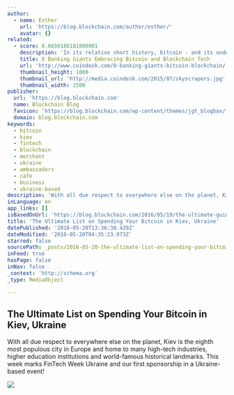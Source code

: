 ```yaml
---
author:
  - name: Esther
    url: 'https://blog.blockchain.com/author/esther/'
    avatar: {}
related:
  - score: 0.6650186181000001
    description: 'In its relative short history, bitcoin - and its underlying technology the blockchain - have captivated thinkers around the world, but not everyone was quick to see the potential. Due in part to its initial billing as a threat to the traditional financial ecosystem, these institutions have perhaps understandably responded with sharp critiques and deep skepticism for the technology.'
    title: 8 Banking Giants Embracing Bitcoin and Blockchain Tech
    url: 'http://www.coindesk.com/8-banking-giants-bitcoin-blockchain/'
    thumbnail_height: 1000
    thumbnail_url: 'http://media.coindesk.com/2015/07/skyscrapers.jpg'
    thumbnail_width: 1500
publisher:
  url: 'https://blog.blockchain.com'
  name: Blockchain Blog
  favicon: 'https://blog.blockchain.com/wp-content/themes/jgt_blogbox/favicon.ico'
  domain: blog.blockchain.com
keywords:
  - bitcoin
  - kiev
  - fintech
  - blockchain
  - merchant
  - ukraine
  - ambassadors
  - cafe
  - business
  - ukraine-based
description: 'With all due respect to everywhere else on the planet, Kiev is the eighth most populous city in Europe and home to many high-tech industries, higher education institutions and world-famous historical landmarks. This week marks FinTech Week Ukraine and our first sponsorship in a Ukraine-based event!'
inLanguage: en
app_links: []
isBasedOnUrl: 'https://blog.blockchain.com/2016/05/19/the-ultimate-guide-on-spending-your-bitcoin-in-kiev-ukraine/'
title: 'The Ultimate List on Spending Your Bitcoin in Kiev, Ukraine'
datePublished: '2016-05-20T13:36:30.429Z'
dateModified: '2016-05-20T04:35:23.973Z'
starred: false
sourcePath: _posts/2016-05-20-the-ultimate-list-on-spending-your-bitcoin-in-kiev-ukraine.md
inFeed: true
hasPage: false
inNav: false
_context: 'http://schema.org'
_type: MediaObject

---
```

<article style=""><h1>The Ultimate List on Spending Your Bitcoin in Kiev, Ukraine</h1><p>With all due respect to everywhere else on the planet, Kiev is the eighth most populous city in Europe and home to many high-tech industries, higher education institutions and world-famous historical landmarks. This week marks FinTech Week Ukraine and our first sponsorship in a Ukraine-based event!</p><img src="https://blog.blockchain.com/wp-content/uploads/2016/05/Hand-Crafted-2.png" /></article>